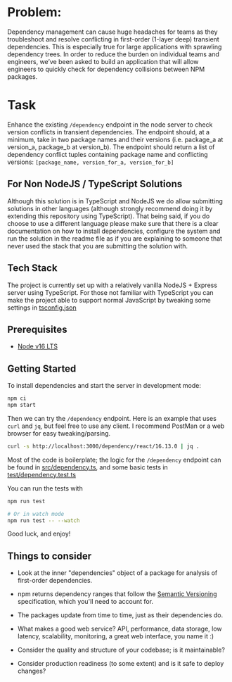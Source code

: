# Problem:
Dependency management can cause huge headaches for teams as they troubleshoot and resolve conflicting in first-order (1-layer deep) transient dependencies. This is especially true for large applications with sprawling dependency trees. In order to reduce the burden on individual teams and engineers, we’ve been asked to build an application that will allow engineers to quickly check for dependency collisions between NPM packages.

# Task
Enhance the existing `/dependency` endpoint in the node server to check version conflicts in transient dependencies. The endpoint should, at a minimum, take in two package names and their versions (i.e. package_a at version_a, package_b at version_b). The endpoint should return a list of dependency conflict tuples containing package name and conflicting versions: `[package_name, version_for_a, version_for_b]`
## For Non NodeJS / TypeScript Solutions

Although this solution is in TypeScript and NodeJS we do allow submitting solutions in other languages (although strongly recommend doing it by extending this repository using TypeScript). That being said, if you do choose to use a different language please make sure that there is a clear documentation on how to install dependencies, configure the system and run the solution in the readme file as if you are explaining to someone that never used the stack that you are submitting the solution with.

## Tech Stack
The project is currently set up with a relatively vanilla NodeJS + Express server using TypeScript. For those not familiar with TypeScript you can make the project able to support normal JavaScript by tweaking some settings in [tsconfig.json](./tsconfig.json)

## Prerequisites

* [Node v16 LTS](https://nodejs.org/en/download/)

## Getting Started

To install dependencies and start the server in development mode:

```sh
npm ci
npm start
```

Then we can try the `/dependency` endpoint. Here is an example that uses `curl` and
`jq`, but feel free to use any client. I recommend PostMan or a web browser for easy tweaking/parsing.

```sh
curl -s http://localhost:3000/dependency/react/16.13.0 | jq .
```

Most of the code is boilerplate; the logic for the `/dependency` endpoint can be
found in [src/dependency.ts](src/dependency.ts), and some basic tests in
[test/dependency.test.ts](test/dependency.test.ts)

You can run the tests with

```sh
npm run test

# Or in watch mode
npm run test -- --watch
```

Good luck, and enjoy!

## Things to consider

- Look at the inner "dependencies" object of a package for analysis of
  first-order dependencies.

- npm returns dependency ranges that follow the
  [Semantic Versioning](https://semver.org/) specification, which you'll need to
  account for.

- The packages update from time to time, just as their dependencies do.

- What makes a good web service? API, performance, data storage, low latency,
  scalability, monitoring, a great web interface, you name it :)

- Consider the quality and structure of your codebase; is it maintainable?

- Consider production readiness (to some extent) and is it safe to deploy changes?
